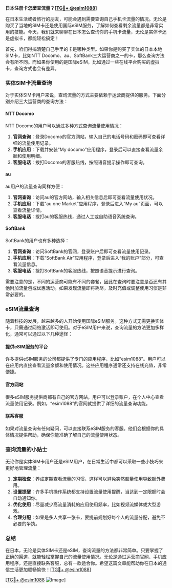 **日本注册卡怎麽查流量？[[TG💪+ @esim1088](https://t.me/s/esim1088)]**

在日本生活或者旅行的朋友，可能会遇到需要查询自己手机卡流量的情况。无论是购买了当地的SIM卡还是使用国际eSIM服务，了解如何查看剩余流量都是非常实用的技能。今天，我们就来聊聊在日本怎么查询你的手机卡流量，无论是实体卡还是虚拟卡，都能轻松搞定！

首先，咱们得搞清楚自己手里的卡是哪种类型。如果你是购买了实体的日本本地SIM卡，比如NTT Docomo、au、SoftBank三大运营商之一的卡，那么查询方法会有所不同。而如果你使用的是国际eSIM，比如通过一些在线平台购买的虚拟卡，查询方式也会有差异。

### 实体SIM卡流量查询

对于实体SIM卡用户来说，查询流量的方式主要依赖于运营商提供的服务。下面分别介绍三大运营商的查询方法：

#### NTT Docomo
NTT Docomo的用户可以通过多种方式查询流量使用情况：
1. **官网查询**：登录Docomo的官方网站，输入自己的电话号码和密码即可查看详细的流量使用记录。
2. **手机应用**：下载并安装“My docomo”应用程序，登录后可以直接查看流量余额和使用明细。
3. **客服电话**：拨打Docomo的客服热线，按照语音提示操作即可查询。

#### au
au用户的流量查询同样方便：
1. **官网查询**：访问au的官方网站，输入相关信息后即可查看流量使用状况。
2. **手机应用**：下载“au one Market”应用程序，登录后进入“My au”页面，可以查看流量详情。
3. **客服电话**：拨打au的客服热线，通过人工或自助语音系统查询。

#### SoftBank
SoftBank的用户也有多种选择：
1. **官网查询**：访问SoftBank的官网，登录账户后即可查看流量使用记录。
2. **手机应用**：下载“SoftBank Air”应用程序，登录后进入“我的账户”部分，可查看流量信息。
3. **客服电话**：拨打SoftBank的客服热线，按照语音提示进行查询。

需要注意的是，不同的运营商可能有不同的套餐，因此在查询时要注意是否还有其他附加流量包或优惠活动。如果发现流量即将耗尽，及时充值或调整使用习惯是非常必要的。

### eSIM流量查询

随着科技的发展，越来越多的人开始使用国际eSIM服务。这种方式无需更换实体卡，只需通过网络激活即可使用。对于eSIM用户来说，查询流量的方法更加多样化，通常可以通过以下几种途径：

#### 提供eSIM服务的平台
许多提供eSIM服务的公司都提供了专门的应用程序，比如“esim1088”。用户可以在应用内直接查看流量余额和使用情况。这些应用程序通常还支持在线充值，非常便捷。

#### 官方网站
很多eSIM服务提供商都有自己的官方网站，用户可以登录账户，在个人中心查看流量使用记录。例如，“esim1088”的官网就提供了详细的流量查询功能。

#### 联系客服
如果对流量查询有任何疑问，可以直接联系eSIM服务的客服。他们会根据你的具体情况提供帮助，确保你能准确了解自己的流量使用状态。

### 查询流量的小贴士

无论你是实体SIM卡用户还是eSIM用户，在日常生活中都可以采取一些小技巧来更好地管理流量：

1. **定期检查**：养成定期查看流量的习惯，这样可以避免突然超量使用导致额外费用。
2. **设置提醒**：许多手机操作系统都支持设置流量使用提醒，当达到一定限额时会自动通知你。
3. **优化使用**：尽量减少高流量消耗的应用使用频率，比如视频流媒体或大型游戏。
4. **合理分配**：如果是多人共享一张卡，要提前规划好每个人的流量分配，避免不必要的争执。

### 总结

在日本，无论是实体SIM卡还是eSIM，查询流量的方法都非常简单。只要掌握了正确的渠道，就能轻松掌握自己的流量使用情况。无论是通过运营商官网、手机应用程序，还是直接联系客服，总有一款适合你。希望这篇文章能帮助你在日本的通信生活更加顺畅愉快！[[TG💪+ @esim1088](https://t.me/s/esim1088)]

[[TG💪+ @esim1088](https://t.me/s/esim1088) ![Image](https://i.postimg.cc/4NQfJmqS/Snipaste-2025-05-13-00-14-12.png)]
